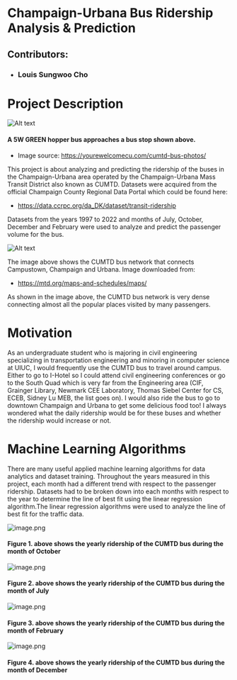 # Champaign-Urbana Bus Ridership Analysis & Prediction
## Contributors:
- ### Louis Sungwoo Cho



# Project Description


![Alt text](https://yourewelcomecu.com/wp-content/uploads/2015/09/Church-Neil-web.jpg)


#### A 5W GREEN hopper bus approaches a bus stop shown above. 
- Image source: https://yourewelcomecu.com/cumtd-bus-photos/


This project is about analyzing and predicting the ridership of the buses in the Champaign-Urbana area operated by the Champaign-Urbana Mass Transit District also known as CUMTD. Datasets were acquired from the official Champaign County Regional Data Portal which could be found here:
- https://data.ccrpc.org/da_DK/dataset/transit-ridership

Datasets from the years 1997 to 2022 and months of July, October, December and February were used to analyze and predict the passenger volume for the bus.


![Alt text](https://mtd.org/media/1096/weekday-daytime-no-insets.png?anchor=center&mode=crop&width=1200&height=720&rnd=132734497340000000)


The image above shows the CUMTD bus network that connects Campustown, Champaign and Urbana. Image downloaded from:
- https://mtd.org/maps-and-schedules/maps/

As shown in the image above, the CUMTD bus network is very dense connecting almost all the popular places visited by many passengers.


# Motivation


As an undergraduate student who is majoring in civil engineering specializing in transportation engineering and minoring in computer science at UIUC, I would frequently use the CUMTD bus to travel around campus. Either to go to I-Hotel so I could attend civil engineering conferences or go to the South Quad which is very far from the Engineering area (CIF, Grainger Library, Newmark CEE Laboratory, Thomas Siebel Center for CS, ECEB, Sidney Lu MEB, the list goes on). I would also ride the bus to go to downtown Champaign and Urbana to get some delicious food too! I always wondered what the daily ridership would be for these buses and whether the ridership would increase or not.


# Machine Learning Algorithms 


There are many useful applied machine learning algorithms for data analytics and dataset training. Throughout the years measured in this project, each month had a different trend with respect to the passenger ridership. Datasets had to be broken down into each months with respect to the year to determine the line of best fit using the linear regression algorithm.The linear regression algorithms were used to analyze the line of best fit for the traffic data.  


![image.png](attachment:image.png)


#### Figure 1. above shows the yearly ridership of the CUMTD bus during the month of October


![image.png](attachment:image.png)


####                      Figure 2. above shows the yearly ridership of the CUMTD bus during the month of July


![image.png](attachment:image.png)


#### Figure 3. above shows the yearly ridership of the CUMTD bus during the month of February


![image.png](attachment:image.png)


#### Figure 4. above shows the yearly ridership of the CUMTD bus during the month of December
